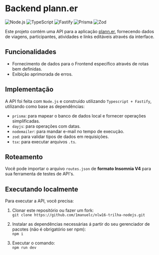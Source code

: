 # Backend plann.er
<div>
  <img src='https://img.shields.io/badge/node.js-6DA55F?style=for-the-badge&logo=node.js&logoColor=white' alt='Node.js'>
  <img src='https://img.shields.io/badge/typescript-%23007ACC.svg?style=for-the-badge&logo=typescript&logoColor=white' alt='TypeScript'>
  <img src='https://img.shields.io/badge/fastify-%23000000.svg?style=for-the-badge&logo=fastify&logoColor=white' alt='Fastify'>
  <img src='https://img.shields.io/badge/Prisma-3982CE?style=for-the-badge&logo=Prisma&logoColor=white' alt='Prisma'>
  <img src='https://img.shields.io/badge/zod-%233068b7.svg?style=for-the-badge&logo=zod&logoColor=white' alt='Zod'>
</div>

Este projeto contém uma API para a aplicação [plann.er](https://github.com/1manuelc/nlw16-trilha-react), fornecendo dados de viagens, participantes, atividades e links editáveis através da interface.


## Funcionalidades
* Fornecimento de dados para o Frontend específico através de rotas bem definidas.
* Exibição aprimorada de erros.

## Implementação
A API foi feita com `Node.js` e construído utilizando `Typescript + Fastify`, utilizando como base as dependências:
* `prisma`: para mapear o banco de dados local e fornecer operações simplificadas.
* `dayjs`: para operações com datas.
* `nodemailer`: para mandar e-mail no tempo de execução.
* `zod`: para validar tipos de dados em requisições.
* `tsx`: para executar arquivos `.ts`.

## Roteamento
Você pode importar o arquivo `routes.json` de **formato Insomnia V4** para sua ferramenta de testes de API's.

## Executando localmente
Para executar a API, você precisa:

1. Clonar este repositório ou fazer um fork: <br/>
`git clone https://github.com/1manuelc/nlw16-trilha-nodejs.git`

2. Instalar as dependências necessárias á partir do seu gerenciador de pacotes (não é obrigatório ser npm): <br/>
`npm i`

3. Executar o comando: <br/>
`npm run dev`
